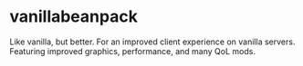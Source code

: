 # vanillabeanpack
Like vanilla, but better. For an improved client experience on vanilla servers. Featuring improved graphics, performance, and many QoL mods.

